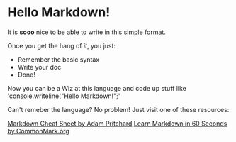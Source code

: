 # Hello Markdown!

It is **sooo** nice to be able to write in this simple format.

Once you get the hang of *it*, you just:

* Remember the basic syntax
* Write your doc
* Done!

Now you can be a Wiz at this language and code up stuff like 'console.writeline("Hello Markdown!";'

Can't remeber the language? No problem! Just visit one of these resources:

[Markdown Cheat Sheet by Adam Pritchard](https://github.com/adam-p/markdown-here/wiki/Markdown-Cheatsheet)
[Learn Markdown in 60 Seconds by CommonMark.org](http//commonmark.org/help/)

